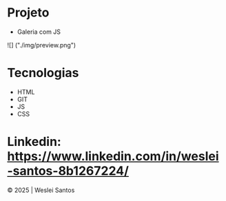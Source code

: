 # Projeto
* Galeria com JS

![] ("./img/preview.png")

# Tecnologias
* HTML
* GIT
* JS
* CSS
# Linkedin: https://www.linkedin.com/in/weslei-santos-8b1267224/ 

© 2025 | Weslei Santos